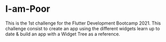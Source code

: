 # I-am-Poor
This is the 1st challenge for the Flutter Development Bootcamp 2021. This challenge consist to create an app using the different widgets learn up to date &amp; build an app with a Widget Tree as a reference.

